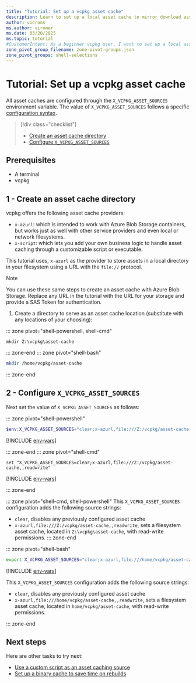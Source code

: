 ```yaml
---
title: "Tutorial: Set up a vcpkg asset cache"
description: Learn to set up a local asset cache to mirror download assets using local storage and the x-azurl provider.
author: vicroms
ms.author: viromer
ms.date: 03/20/2025
ms.topic: tutorial
#CustomerIntent: As a beginner vcpkg user, I want to set up a local asset cache to mirror downloaded artifacts
zone_pivot_group_filename: zone-pivot-groups.json
zone_pivot_groups: shell-selections
---
```

# Tutorial: Set up a vcpkg asset cache

All asset caches are configured through the `X_VCPKG_ASSET_SOURCES` environment variable. The value
of `X_VCPKG_ASSET_SOURCES` follows a specific [configuration syntax](../users/assetcaching.md).

> [!div class="checklist"]
> * [Create an asset cache directory](#1---create-an-asset-cache-directory)
> * [Configure `X_VCPKG_ASSET_SOURCES`](#2---configure-x_vcpkg_asset_sources)

## Prerequisites

* A terminal
* vcpkg

## 1 - Create an asset cache directory

vcpkg offers the following asset cache providers:

* `x-azurl`: which is intended to work with Azure Blob Storage containers, but works just as well with other service providers
  and even local or network filesystems.
* `x-script`: which lets you add your own business logic to handle asset caching through a customizable script or executable.

This tutorial uses, `x-azurl` as the provider to store assets in a local directory in your filesystem using a URL with
the `file://` protocol.

> [!NOTE]
> You can use these same steps to create an asset cache with Azure Blob Storage. Replace any URL in the tutorial with the
> URL for your storage and provide a SAS Token for authentication.

1. Create a directory to serve as an asset cache location (substitute with any locations of your choosing):

::: zone pivot="shell-powershell, shell-cmd"

```console
mkdir Z:\vcpkg\asset-cache
```

::: zone-end
::: zone pivot="shell-bash"

```bash
mkdir /home/vcpkg/asset-cache
```

::: zone-end

## 2 - Configure `X_VCPKG_ASSET_SOURCES`

Next set the value of `X_VCPKG_ASSET_SOURCES` as follows:

::: zone pivot="shell-powershell"

```PowerShell
$env:X_VCPKG_ASSET_SOURCES="clear;x-azurl,file:///Z:/vcpkg/asset-cache,,readwrite"
```

[!INCLUDE [env-vars](../../includes/env-vars.md)]

::: zone-end
::: zone pivot="shell-cmd"

```console
set "X_VCPKG_ASSET_SOURCES=clear;x-azurl,file:///Z:/vcpkg/asset-cache,,readwrite"
```

[!INCLUDE [env-vars](../../includes/env-vars.md)]

::: zone-end

::: zone pivot="shell-cmd, shell-powershell"
This `X_VCPKG_ASSET_SOURCES` configuration adds the following source strings:

* `clear`, disables any previously configured asset cache
* `x-azurl,file:///Z:/vcpkg/asset-cache,,readwrite`, sets a filesystem asset cache, located in
  `Z:\vcpkg\asset-cache`, with read-write permissions.
::: zone-end

::: zone pivot="shell-bash"

```bash
export X_VCPKG_ASSET_SOURCES="clear;x-azurl,file:///home/vcpkg/asset-cache,,readwrite"
```

[!INCLUDE [env-vars](../../includes/env-vars-bash.md)]

This `X_VCPKG_ASSET_SOURCES` configuration adds the following source strings:

* `clear`, disables any previously configured asset cache
* `x-azurl,file:///home/vcpkg/asset-cache,,readwrite`, sets a filesystem asset cache, located in
  `home/vcpkg/asset-cache`, with read-write permissions.

::: zone-end

## Next steps

Here are other tasks to try next:

* [Use a custom script as an asset caching source](../examples/asset-caching-source-nuget.md)
* [Set up a binary cache to save time on rebuilds](../consume/binary-caching-local.md)

